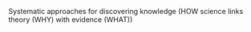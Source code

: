 Systematic approaches for discovering knowledge (HOW science links theory (WHY) with evidence (WHAT))
